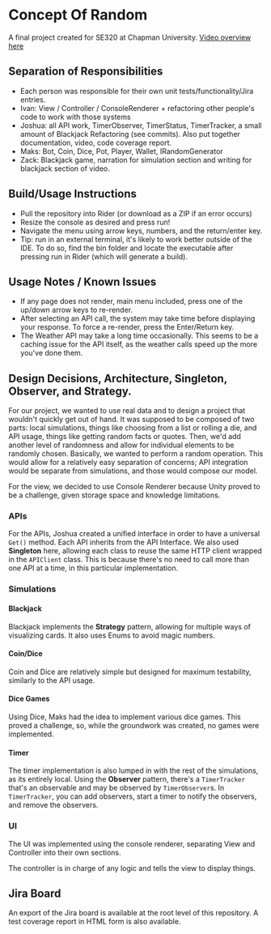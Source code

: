 # Concept Of Random
A final project created for SE320 at Chapman University.
[Video overview here](https://www.youtube.com/watch?v=BP8EIcKVMiA)

## Separation of Responsibilities
- Each person was responsible for their own unit tests/functionality/Jira entries.
- Ivan: View / Controller / ConsoleRenderer + refactoring other people's code to work with those systems
- Joshua: all API work, TimerObserver, TimerStatus, TimerTracker, a small amount of Blackjack Refactoring (see commits). Also put together documentation, video, code coverage report.
- Maks: Bot, Coin, Dice, Pot, Player, Wallet, IRandomGenerator
- Zack: Blackjack game, narration for simulation section and writing for blackjack section of video.

## Build/Usage Instructions
- Pull the repository into Rider (or download as a ZIP if an error occurs)
- Resize the console as desired and press run!
- Navigate the menu using arrow keys, numbers, and the return/enter key.
- Tip: run in an external terminal, it's likely to work better outside of the IDE. To do so, find the bin folder and locate the executable after pressing run in Rider (which will generate a build).

## Usage Notes / Known Issues
- If any page does not render, main menu included, press one of the up/down arrow keys to re-render.
- After selecting an API call, the system may take time before displaying your response. To force a re-render, press the Enter/Return key.
- The Weather API may take a long time occasionally. This seems to be a caching issue for the API itself, as the weather calls speed up the more you've done them.

## Design Decisions, Architecture, Singleton, Observer, and Strategy.
For our project, we wanted to use real data and to design a project that wouldn't quickly get out of hand. It was supposed to be composed of two parts: local simulations, things like choosing from a list or rolling a die, and API usage, things like getting random facts or quotes. Then, we'd add another level of randomness and allow for individual elements to be randomly chosen. Basically, we wanted to perform a random operation. This would allow for a relatively easy separation of concerns; API integration would be separate from simulations, and those would compose our model.

For the view, we decided to use Console Renderer because Unity proved to be a challenge, given storage space and knowledge limitations.

### APIs
For the APIs, Joshua created a unified interface in order to have a universal `Get()` method. Each API inherits from the API Interface. We also used **Singleton** here, allowing each class to reuse the same HTTP client wrapped in the `APIClient` class. This is because there's no need to call more than one API at a time, in this particular implementation.

### Simulations
#### Blackjack
Blackjack implements the **Strategy** pattern, allowing for multiple ways of visualizing cards. It also uses Enums to avoid magic numbers.

#### Coin/Dice
Coin and Dice are relatively simple but designed for maximum testability, similarly to the API usage.

#### Dice Games
Using Dice, Maks had the idea to implement various dice games. This proved a challenge, so, while the groundwork was created, no games were implemented.

#### Timer
The timer implementation is also lumped in with the rest of the simulations, as its entirely local. Using the **Observer** pattern, there's a `TimerTracker` that's an observable and may be observed by `TimerObserver`s. In `TimerTracker`, you can add observers, start a timer to notify the observers, and remove the observers.

### UI
The UI was implemented using the console renderer, separating View and Controller into their own sections.

The controller is in charge of any logic and tells the view to display things.

## Jira Board
An export of the Jira board is available at the root level of this repository. A test coverage report in HTML form is also available.
